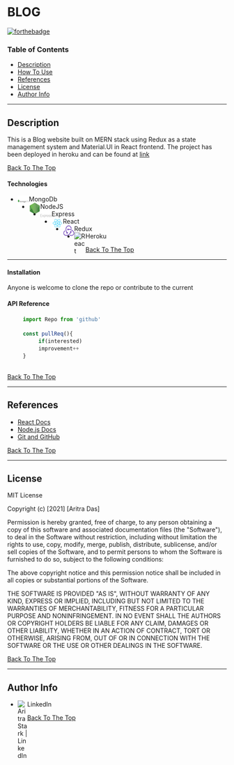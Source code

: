 # BLOG
[![forthebadge](https://forthebadge.com/images/badges/open-source.svg)](https://forthebadge.com)

### Table of Contents

- [Description](#description)
- [How To Use](#how-to-use)
- [References](#references)
- [License](#license)
- [Author Info](#author-info)

---

## Description

This is a Blog website built on MERN stack using Redux as a state management system and Material.UI in React frontend. The project has been deployed in heroku and can be found at [link](https://starkblogmern.herokuapp.com/) 

[Back To The Top](#read-me-template)

#### Technologies

- <img align="left" alt="MongoDB" width="26px" src="https://raw.githubusercontent.com/github/explore/80688e429a7d4ef2fca1e82350fe8e3517d3494d/topics/mongodb/mongodb.png" /> MongoDb
- <img align="left" alt="Node.js" width="26px" src="https://raw.githubusercontent.com/github/explore/80688e429a7d4ef2fca1e82350fe8e3517d3494d/topics/nodejs/nodejs.png" /> NodeJS
- <img align="left" alt="React" width="26px" src="https://raw.githubusercontent.com/github/explore/80688e429a7d4ef2fca1e82350fe8e3517d3494d/topics/express/express.png" /> Express
- <img align="left" alt="React" width="26px" src="https://raw.githubusercontent.com/github/explore/80688e429a7d4ef2fca1e82350fe8e3517d3494d/topics/react/react.png" /> React
- <img align="left" alt="React" width="26px" src="https://raw.githubusercontent.com/github/explore/80688e429a7d4ef2fca1e82350fe8e3517d3494d/topics/redux/redux.png" /> Redux
- <img align="left" alt="React" width="26px" src="https://camo.githubusercontent.com/25c2c7a93297a438e002e1b85b45a7e82fd6f51eedd16ee37679120c5b14379d/68747470733a2f2f6434797438786c396237696e2e636c6f756466726f6e742e6e65742f6173736574732f686f6d652f6c6f676f747970652d6865726f6b752e706e67" /> Heroku

[Back To The Top](#read-me-template)

---


#### Installation

Anyone is welcome to clone the repo or contribute to the current

#### API Reference

```javascript
     import Repo from 'github' 
     
     const pullReq(){
          if(interested)
          improvement++
     }
     
```
[Back To The Top](#read-me-template)

---

## References

- [React Docs](https://reactjs.org/docs/getting-started.html)
- [Node.js Docs](https://nodejs.org/api/)
- [Git and GitHub](https://www.digitalocean.com/community/tutorials/how-to-use-git-a-reference-guide)


[Back To The Top](#read-me-template)

---

## License

MIT License

Copyright (c) [2021] [Aritra Das]

Permission is hereby granted, free of charge, to any person obtaining a copy
of this software and associated documentation files (the "Software"), to deal
in the Software without restriction, including without limitation the rights
to use, copy, modify, merge, publish, distribute, sublicense, and/or sell
copies of the Software, and to permit persons to whom the Software is
furnished to do so, subject to the following conditions:

The above copyright notice and this permission notice shall be included in all
copies or substantial portions of the Software.

THE SOFTWARE IS PROVIDED "AS IS", WITHOUT WARRANTY OF ANY KIND, EXPRESS OR
IMPLIED, INCLUDING BUT NOT LIMITED TO THE WARRANTIES OF MERCHANTABILITY,
FITNESS FOR A PARTICULAR PURPOSE AND NONINFRINGEMENT. IN NO EVENT SHALL THE
AUTHORS OR COPYRIGHT HOLDERS BE LIABLE FOR ANY CLAIM, DAMAGES OR OTHER
LIABILITY, WHETHER IN AN ACTION OF CONTRACT, TORT OR OTHERWISE, ARISING FROM,
OUT OF OR IN CONNECTION WITH THE SOFTWARE OR THE USE OR OTHER DEALINGS IN THE
SOFTWARE.

[Back To The Top](#read-me-template)

---

## Author Info

- LinkedIn [<img align="left" alt="AritraStark | LinkedIn" width="22px" src="https://cdn.jsdelivr.net/npm/simple-icons@v3/icons/linkedin.svg" />](https://www.linkedin.com/in/aritra-das-ba7709135/)

[Back To The Top](#read-me-template)

